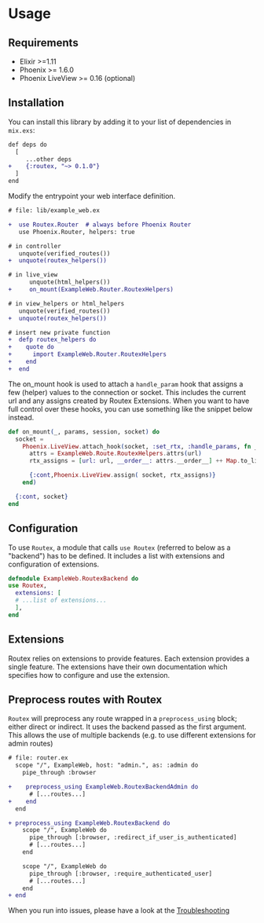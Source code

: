 # Usage

## Requirements

- Elixir >=1.11
- Phoenix >= 1.6.0
- Phoenix LiveView >= 0.16 (optional)


## Installation

You can install this library by adding it to your list of dependencies in `mix.exs`:

```diff
def deps do
  [
     ...other deps
+    {:routex, "~> 0.1.0"}
  ]
end
```

Modify the entrypoint your web interface definition.
```diff
# file: lib/example_web.ex

+  use Routex.Router  # always before Phoenix Router
   use Phoenix.Router, helpers: true

# in controller
   unquote(verified_routes())
+  unquote(routex_helpers())

# in live_view
      unquote(html_helpers())
+     on_mount(ExampleWeb.Router.RoutexHelpers)

# in view_helpers or html_helpers
   unquote(verified_routes())
+  unquote(routex_helpers())

# insert new private function
+  defp routex_helpers do
+    quote do
+      import ExampleWeb.Router.RoutexHelpers
+    end
+  end
```

The on_mount hook is used to attach a `handle_param` hook that assigns a few
(helper) values to the connection or socket. This includes the current url and
any assigns created by Routex Extensions. When you want to have full control over
these hooks, you can use something like the snippet below instead.

```elixir
def on_mount(_, params, session, socket) do
  socket =
    Phoenix.LiveView.attach_hook(socket, :set_rtx, :handle_params, fn _params, url, socket ->
      attrs = ExampleWeb.Route.RoutexHelpers.attrs(url)
      rtx_assigns = [url: url, __order__: attrs.__order__] ++ Map.to_list(attrs.assigns)

      {:cont,Phoenix.LiveView.assign( socket, rtx_assigns)}
    end)

  {:cont, socket}
end
```

## Configuration

To use `Routex`, a module that calls `use Routex` (referred to below as a
"backend") has to be defined. It includes a list with extensions and
configuration of extensions.

```elixir
defmodule ExampleWeb.RoutexBackend do
use Routex,
  extensions: [
  # ...list of extensions...
  ],
end
```

## Extensions

Routex relies on extensions to provide features. Each extension provides a
single feature. The extensions have their own documentation which specifies how
to configure and use the extension.

## Preprocess routes with Routex

`Routex` will preprocess any route wrapped in a `preprocess_using` block;
either direct or indirect. It uses the backend passed as the first argument.
This allows the use of multiple backends (e.g. to use different extensions for
admin routes)

```diff
# file: router.ex
  scope "/", ExampleWeb, host: "admin.", as: :admin do
    pipe_through :browser

+    preprocess_using ExampleWeb.RoutexBackendAdmin do
      # [...routes...]
+    end
  end

+ preprocess_using ExampleWeb.RoutexBackend do
    scope "/", ExampleWeb do
      pipe_through [:browser, :redirect_if_user_is_authenticated]
      # [...routes...]
    end

    scope "/", ExampleWeb do
      pipe_through [:browser, :require_authenticated_user]
      # [...routes...]
    end
+ end
```

When you run into issues, please have a look at the [Troubleshooting](TROUBLESHOOTING.md)

